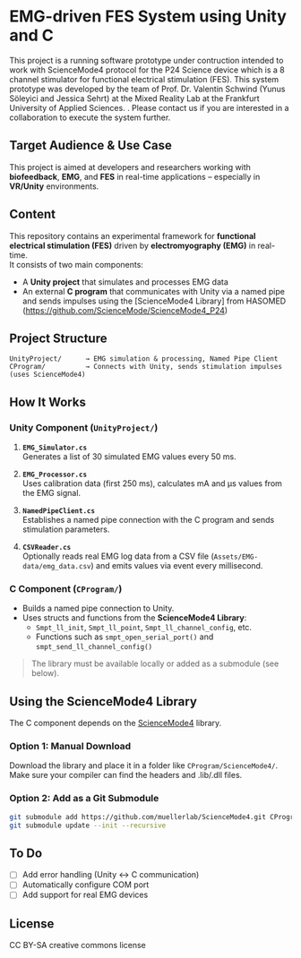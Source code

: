 # EMG-driven FES System using Unity and C

This project is a running software prototype under contruction intended to work with ScienceMode4 protocol for the P24 Science device which is a 8 channel stimulator for functional electrical stimulation (FES). 
This system prototype was developed by the team of Prof. Dr. Valentin Schwind (Yunus Söleyici and Jessica Sehrt) at the Mixed Reality Lab at the Frankfurt University of Applied Sciences. . Please contact us if you are interested in a collaboration to execute the system further. 

##  Target Audience & Use Case

This project is aimed at developers and researchers working with **biofeedback**, **EMG**, and **FES** in real-time applications – especially in **VR/Unity** environments.

## Content

This repository contains an experimental framework for **functional electrical stimulation (FES)** driven by **electromyography (EMG)** in real-time.  
It consists of two main components:

- A **Unity project** that simulates and processes EMG data
- An external **C program** that communicates with Unity via a named pipe and sends impulses using the [ScienceMode4 Library] from HASOMED (https://github.com/ScienceMode/ScienceMode4_P24)

##  Project Structure

```
UnityProject/      → EMG simulation & processing, Named Pipe Client
CProgram/          → Connects with Unity, sends stimulation impulses (uses ScienceMode4)
```

##  How It Works

### Unity Component (`UnityProject/`)

1. **`EMG_Simulator.cs`**  
   Generates a list of 30 simulated EMG values every 50 ms.

2. **`EMG_Processor.cs`**  
   Uses calibration data (first 250 ms), calculates mA and µs values from the EMG signal.

3. **`NamedPipeClient.cs`**  
   Establishes a named pipe connection with the C program and sends stimulation parameters.

4. **`CSVReader.cs`**  
   Optionally reads real EMG log data from a CSV file (`Assets/EMG-data/emg_data.csv`) and emits values via event every millisecond.

### C Component (`CProgram/`)

- Builds a named pipe connection to Unity.
- Uses structs and functions from the **ScienceMode4 Library**:
  - `Smpt_ll_init`, `Smpt_ll_point`, `Smpt_ll_channel_config`, etc.
  - Functions such as `smpt_open_serial_port()` and `smpt_send_ll_channel_config()`

> The library must be available locally or added as a submodule (see below).

##  Using the ScienceMode4 Library

The C component depends on the [ScienceMode4](https://github.com/muellerlab/ScienceMode4) library.

###  Option 1: Manual Download
Download the library and place it in a folder like `CProgram/ScienceMode4/`.  
Make sure your compiler can find the headers and .lib/.dll files.

###  Option 2: Add as a Git Submodule

```bash
git submodule add https://github.com/muellerlab/ScienceMode4.git CProgram/ScienceMode4
git submodule update --init --recursive
```


##  To Do

- [ ] Add error handling (Unity ↔ C communication)
- [ ] Automatically configure COM port
- [ ] Add support for real EMG devices

##  License

CC BY-SA creative commons license